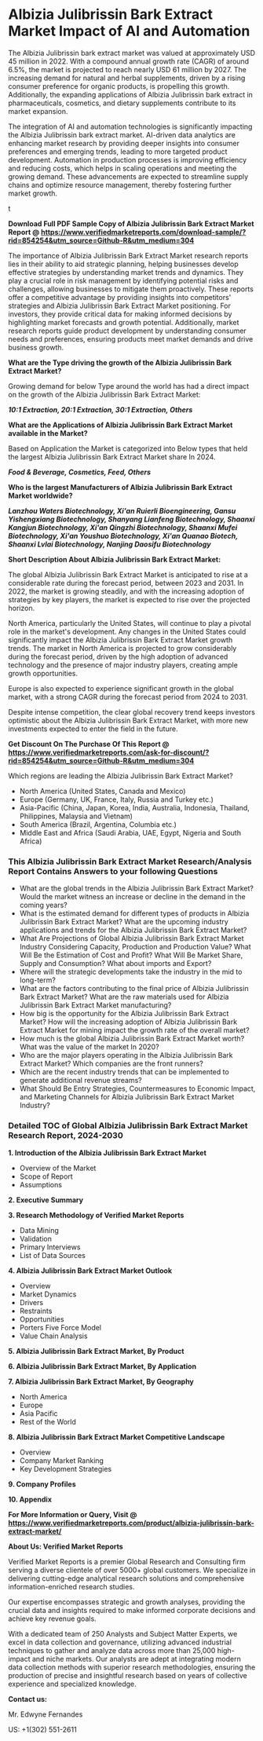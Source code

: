 <meta name="title" content="Global Albizia Julibrissin Bark Extract Market Impact of AI and Automation"><meta name="description" content="The Albizia Julibrissin bark extract market was valued at approximately USD 45 million in 2022. With a compound annual growth rate (CAGR) of around 6.5%, the market is"><meta name="title" content="Albizia Julibrissin Bark Extract Market Size, Share, Scope, Trends, Growth, Opportunities, Analysis, Forecast"><h1>Albizia Julibrissin Bark Extract Market Impact of AI and Automation</h1><p>The Albizia Julibrissin bark extract market was valued at approximately USD 45 million in 2022. With a compound annual growth rate (CAGR) of around 6.5%, the market is projected to reach nearly USD 61 million by 2027. The increasing demand for natural and herbal supplements, driven by a rising consumer preference for organic products, is propelling this growth. Additionally, the expanding applications of Albizia Julibrissin bark extract in pharmaceuticals, cosmetics, and dietary supplements contribute to its market expansion.</p><p>The integration of AI and automation technologies is significantly impacting the Albizia Julibrissin bark extract market. AI-driven data analytics are enhancing market research by providing deeper insights into consumer preferences and emerging trends, leading to more targeted product development. Automation in production processes is improving efficiency and reducing costs, which helps in scaling operations and meeting the growing demand. These advancements are expected to streamline supply chains and optimize resource management, thereby fostering further market growth.</p>t</p><p id="" class=""><strong>Download Full PDF Sample Copy of Albizia Julibrissin Bark Extract Market Report @ <a href="https://www.verifiedmarketreports.com/download-sample/?rid=854254&utm_source=Github-R&utm_medium=304" target="_blank">https://www.verifiedmarketreports.com/download-sample/?rid=854254&utm_source=Github-R&utm_medium=304</a></strong></p><p>The importance of&nbsp;Albizia Julibrissin Bark Extract Market research reports lies in their ability to aid strategic planning, helping businesses develop effective strategies by understanding market trends and dynamics. They play a crucial role in risk management by identifying potential risks and challenges, allowing businesses to mitigate them proactively. These reports offer a competitive advantage by providing insights into competitors' strategies and Albizia Julibrissin Bark Extract Market positioning. For investors, they provide critical data for making informed decisions by highlighting market forecasts and growth potential. Additionally, market research reports guide product development by understanding consumer needs and preferences, ensuring products meet market demands and drive business growth.</p><p><strong>What are the&nbsp;Type driving the growth of the Albizia Julibrissin Bark Extract Market?</strong></p><p id="" class="">Growing demand for below Type around the world has had a direct impact on the growth of the Albizia Julibrissin Bark Extract Market:</p><em><strong>10:1 Extraction, 20:1 Extraction, 30:1 Extraction, Others</strong></em></p><strong>What are the&nbsp;Applications&nbsp;of Albizia Julibrissin Bark Extract Market available in the Market?</strong></p><p id="" class="">Based on Application the Market is categorized into Below types that held the largest Albizia Julibrissin Bark Extract Market share In 2024.</p><em><strong>Food & Beverage, Cosmetics, Feed, Others</strong></em></p><strong>Who is the largest Manufacturers of Albizia Julibrissin Bark Extract Market worldwide?</strong></p><p><em><strong>Lanzhou Waters Biotechnology, Xi'an Ruierli Bioengineering, Gansu Yishengxiang Biotechnology, Shanyang Lianfeng Biotechnology, Shaanxi Kangjun Biotechnology, Xi'an Qingzhi Biotechnology, Shaanxi Mufei Biotechnology, Xi'an Youshuo Biotechnology, Xi'an Quanao Biotech, Shaanxi Lvlai Biotechnology, Nanjing Daosifu Biotechnology</strong></em></p><p id="" class=""><strong>Short Description About Albizia Julibrissin Bark Extract Market:</strong></p><p>The global Albizia Julibrissin Bark Extract Market is anticipated to rise at a considerable rate during the forecast period, between 2023 and 2031. In 2022, the market is growing steadily, and with the increasing adoption of strategies by key players, the market is expected to rise over the projected horizon.</p><p>North America, particularly the United States, will continue to play a pivotal role in the market's development. Any changes in the United States could significantly impact the Albizia Julibrissin Bark Extract Market growth trends. The market in North America is projected to grow considerably during the forecast period, driven by the high adoption of advanced technology and the presence of major industry players, creating ample growth opportunities.</p><p>Europe is also expected to experience significant growth in the global market, with a strong CAGR during the forecast period from 2024 to 2031.</p><p>Despite intense competition, the clear global recovery trend keeps investors optimistic about the Albizia Julibrissin Bark Extract Market, with more new investments expected to enter the field in the future.</p><p id="" class=""><strong>Get Discount On The Purchase Of This Report @ <a href="https://www.verifiedmarketreports.com/ask-for-discount/?rid=854254&utm_source=Github-R&utm_medium=304" target="_blank">https://www.verifiedmarketreports.com/ask-for-discount/?rid=854254&utm_source=Github-R&utm_medium=304</a></strong></p>Which regions are leading the Albizia Julibrissin Bark Extract Market?</p><ul><li>North America (United States, Canada and Mexico)</li><li>Europe (Germany, UK, France, Italy, Russia and Turkey etc.)</li><li>Asia-Pacific (China, Japan, Korea, India, Australia, Indonesia, Thailand, Philippines, Malaysia and Vietnam)</li><li>South America (Brazil, Argentina, Columbia etc.)</li><li>Middle East and Africa (Saudi Arabia, UAE, Egypt, Nigeria and South Africa)</li></ul><h3 id="" class="">This Albizia Julibrissin Bark Extract Market Research/Analysis Report Contains Answers to your following Questions</h3><ul><li>What are the global trends in the Albizia Julibrissin Bark Extract Market? Would the market witness an increase or decline in the demand in the coming years?</li><li>What is the estimated demand for different types of products in Albizia Julibrissin Bark Extract Market? What are the upcoming industry applications and trends for the Albizia Julibrissin Bark Extract Market?</li><li>What Are Projections of Global Albizia Julibrissin Bark Extract Market Industry Considering Capacity, Production and Production Value? What Will Be the Estimation of Cost and Profit? What Will Be Market Share, Supply and Consumption? What about imports and Export?</li><li>Where will the strategic developments take the industry in the mid to long-term?</li><li>What are the factors contributing to the final price of Albizia Julibrissin Bark Extract Market? What are the raw materials used for Albizia Julibrissin Bark Extract Market manufacturing?</li><li>How big is the opportunity for the Albizia Julibrissin Bark Extract Market? How will the increasing adoption of Albizia Julibrissin Bark Extract Market for mining impact the growth rate of the overall market?</li><li>How much is the global Albizia Julibrissin Bark Extract Market worth? What was the value of the market In 2020?</li><li>Who are the major players operating in the Albizia Julibrissin Bark Extract Market? Which companies are the front runners?</li><li>Which are the recent industry trends that can be implemented to generate additional revenue streams?</li><li>What Should Be Entry Strategies, Countermeasures to Economic Impact, and Marketing Channels for Albizia Julibrissin Bark Extract Market Industry?</li></ul><h3 id="" class="">Detailed TOC of Global Albizia Julibrissin Bark Extract Market Research Report, 2024-2030</h3><p id="" class=""><strong>1. Introduction of the Albizia Julibrissin Bark Extract Market</strong></p><ul><li>Overview of the Market</li><li>Scope of Report</li><li>Assumptions</li></ul><p id="" class=""><strong>2. Executive Summary</strong></p><p id="" class=""><strong>3. Research Methodology of Verified Market Reports</strong></p><ul><li>Data Mining</li><li>Validation</li><li>Primary Interviews</li><li>List of Data Sources</li></ul><p id="" class=""><strong>4. Albizia Julibrissin Bark Extract Market Outlook</strong></p><ul><li>Overview</li><li>Market Dynamics</li><li>Drivers</li><li>Restraints</li><li>Opportunities</li><li>Porters Five Force Model</li><li>Value Chain Analysis</li></ul><p id="" class=""><strong>5. Albizia Julibrissin Bark Extract Market, By Product</strong></p><p id="" class=""><strong>6. Albizia Julibrissin Bark Extract Market, By Application</strong></p><p id="" class=""><strong>7. Albizia Julibrissin Bark Extract Market, By Geography</strong></p><ul><li>North America</li><li>Europe</li><li>Asia Pacific</li><li>Rest of the World</li></ul><p id="" class=""><strong>8. Albizia Julibrissin Bark Extract Market Competitive Landscape</strong></p><ul><li>Overview</li><li>Company Market Ranking</li><li>Key Development Strategies</li></ul><p id="" class=""><strong>9. Company Profiles</strong></p><p id="" class=""><strong>10. Appendix</strong></p><p id="" class=""><strong>For More Information or Query, Visit @ <a href="https://www.verifiedmarketreports.com/product/albizia-julibrissin-bark-extract-market/" target="_blank">https://www.verifiedmarketreports.com/product/albizia-julibrissin-bark-extract-market/</a></strong></p><p id="" class=""><strong>About Us: Verified Market Reports</strong></p><p id="" class="">Verified Market Reports is a premier Global Research and Consulting firm serving a diverse clientele of over 5000+ global customers. We specialize in delivering cutting-edge analytical research solutions and comprehensive information-enriched research studies.</p><p id="" class="">Our expertise encompasses strategic and growth analyses, providing the crucial data and insights required to make informed corporate decisions and achieve key revenue goals.</p><p id="" class="">With a dedicated team of 250 Analysts and Subject Matter Experts, we excel in data collection and governance, utilizing advanced industrial techniques to gather and analyze data across more than 25,000 high-impact and niche markets. Our analysts are adept at integrating modern data collection methods with superior research methodologies, ensuring the production of precise and insightful research based on years of collective experience and specialized knowledge.</p><p id="" class=""><strong>Contact us:</strong></p><p id="" class="">Mr. Edwyne Fernandes</p><p id="" class="">US: +1(302) 551-2611</p>